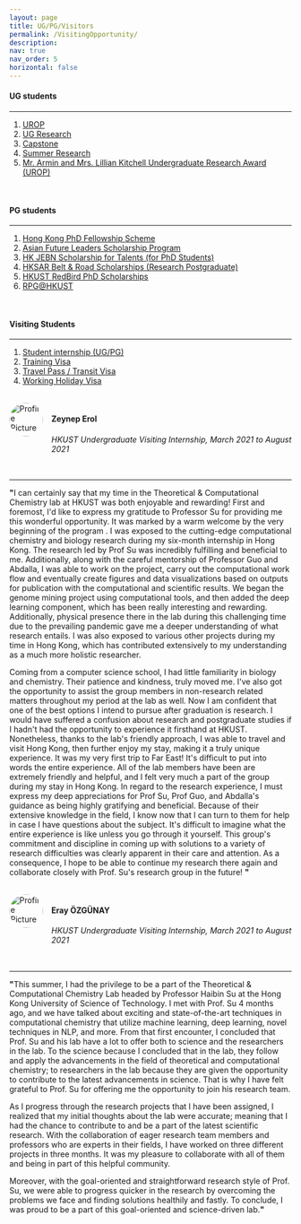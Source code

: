 ```yaml
---
layout: page
title: UG/PG/Visitors
permalink: /VisitingOpportunity/
description:  
nav: true
nav_order: 5
horizontal: false
---
```


<h4 style="text-align: left;"><strong>UG students</strong></h4>
<hr>

1. [UROP](https://urop.hkust.edu.hk/)
2. [UG Research](https://advise.science.ust.hk/sfs/research-opportunities)
3. [Capstone](https://libguides.hkust.edu.hk/chem4689)
4. [Summer Research](https://pgsummerprogram.ust.hk/application/)
5. [Mr. Armin and Mrs. Lillian Kitchell Undergraduate Research Award (UROP)](https://c108d628-92e9-4397-b61b-0f1586da3062.filesusr.com/ugd/6dbcca_8d2c19aaf0e24ed4a85364bba24332f2.pdf)

<br>

<h4 style="text-align: left;"><strong>PG students</strong></h4>
<hr>

1. [Hong Kong PhD Fellowship Scheme](https://cerg1.ugc.edu.hk/hkpfs/index.html)
2. [Asian Future Leaders Scholarship Program](https://www.bxai.org/aflsp/scholarships/aflsp-overview/)
3. [HK JEBN Scholarship for Talents (for PhD Students)](https://c108d628-92e9-4397-b61b-0f1586da3062.filesusr.com/ugd/6dbcca_947dffe777924936a79faee89aeba93f.pdf)
4. [HKSAR Belt & Road Scholarships (Research Postgraduate)](https://c108d628-92e9-4397-b61b-0f1586da3062.filesusr.com/ugd/6dbcca_a360b8a49fb546c9aa72d8f8faabecae.pdf)
5. [HKUST RedBird PhD Scholarships](https://c108d628-92e9-4397-b61b-0f1586da3062.filesusr.com/ugd/5c2b19_a17f5c7180b34cefaa73db8239dac1e2.pdf)
6. [RPG@HKUST](https://science.hkust.edu.hk/academic_programs/postgrad_prog/rpg_programs)

<br>

<h4 style="text-align: left;"><strong>Visiting Students</strong></h4>
<hr>

1. [Student internship (UG/PG)](https://fytgs.hkust.edu.hk/prospective-students/programs/short-term-study/international-visiting-internship-student-program)
2. [Training Visa](https://www.immd.gov.hk/eng/services/visas/training.html)
3. [Travel Pass / Transit Visa](https://www.immd.gov.hk/eng/services/visas/hksar_travel_pass.html)
4. [Working Holiday Visa](https://www.immd.gov.hk/eng/services/visas/working_holiday_scheme.html)

<br>

<div style="display: flex; align-items: start;">
  <img src="{{ 'assets/img/visiting/Zeynep.jpg' | relative_url }}" alt="Profile Picture" style="width: 60px; height: 60px; border-radius: 50%; margin-right: 15px;">
  <div>
    <h4 style="text-align: left;"><strong>Zeynep Erol</strong></h4>
    <h6 style="text-align: left;">HKUST Undergraduate Visiting Internship, March 2021 to August 2021</h6>
  </div>
</div>
<hr>

<strong>"</strong>I can certainly say that my time in the Theoretical & Computational Chemistry lab at HKUST was both enjoyable and rewarding! First and foremost, I'd like to express my gratitude to Professor Su for providing me this wonderful opportunity. It was marked by a warm welcome by the very beginning of the program . I was exposed to the cutting-edge computational chemistry and biology research during my six-month internship in Hong Kong. The research led by Prof Su was incredibly fulfilling and beneficial to me. Additionally, along with the careful mentorship of Professor Guo and Abdalla, I was able to work on the project, carry out the computational work flow and eventually create figures and data visualizations based on outputs for publication with the computational and scientific results. We began the genome mining project using computational tools, and then added the deep learning component, which has been really interesting and rewarding. Additionally, physical presence there in the lab during this challenging time due to the prevailing pandemic gave me a deeper understanding of what research entails. I was also exposed to various other projects during my time in Hong Kong, which has contributed extensively to my understanding as a much more holistic researcher. <br>

Coming from a computer science school, I had little familiarity in biology and chemistry. Their patience and kindness, truly moved me. I've also got the opportunity to assist the group members in non-research related matters throughout my period at the lab as well. Now I am confident that one of the best options I intend to pursue after graduation is research. I would have suffered a confusion about research and postgraduate studies if I hadn't had the opportunity to experience it firsthand at HKUST. Nonetheless, thanks to the lab's friendly approach, I was able to travel and visit Hong Kong, then further enjoy my stay, making it a truly unique experience. It was my very first trip to Far East! It's difficult to put into words the entire experience. All of the lab members have been are extremely friendly and helpful, and I felt very much a part of the group during my stay in Hong Kong. In regard to the research experience, I must express my deep appreciations for Prof Su, Prof Guo, and Abdalla's guidance as being highly gratifying and beneficial. Because of their extensive knowledge in the field, I know now that I can turn to them for help in case I have questions about the subject. It's difficult to imagine what the entire experience is like unless you go through it yourself. This group's commitment and discipline in coming up with solutions to a variety of research difficulties was clearly apparent in their care and attention. As a consequence, I hope to be able to continue my research there again and collaborate closely with Prof. Su's research group in the future! <strong>"</strong>

<br>

<div style="display: flex; align-items: start;">
  <img src="{{ 'assets/img/visiting/Eray.jpg' | relative_url }}" alt="Profile Picture" style="width: 60px; height: 60px; border-radius: 50%; margin-right: 15px;">
  <div>
    <h4 style="text-align: left;"><strong>Eray ÖZGÜNAY</strong></h4>
    <h6 style="text-align: left;">HKUST Undergraduate Visiting Internship, March 2021 to August 2021</h6>
  </div>
</div>
<hr>

<strong>"</strong>This summer, I had the privilege to be a part of the Theoretical & Computational Chemistry Lab headed by Professor Haibin Su at the Hong Kong University of Science of Technology. I met with Prof. Su 4 months ago, and we have talked about exciting and state-of-the-art techniques in computational chemistry that utilize machine learning, deep learning, novel techniques in NLP, and more. From that first encounter, I concluded that Prof. Su and his lab have a lot to offer both to science and the researchers in the lab. To the science because I concluded that in the lab, they follow and apply the advancements in the field of theoretical and computational chemistry; to researchers in the lab because they are given the opportunity to contribute to the latest advancements in science. That is why I have felt grateful to Prof. Su for offering me the opportunity to join his research team. <br>

As I progress through the research projects that I have been assigned, I realized that my initial thoughts about the lab were accurate; meaning that I had the chance to contribute to and be a part of the latest scientific research. With the collaboration of eager research team members and professors who are experts in their fields, I have worked on three different projects in three months. It was my pleasure to collaborate with all of them and being in part of this helpful community. <br>

Moreover, with the goal-oriented and straightforward research style of Prof. Su, we were able to progress quicker in the research by overcoming the problems we face and finding solutions healthily and fastly. To conclude, I was proud to be a part of this goal-oriented and science-driven lab.<strong>"</strong>